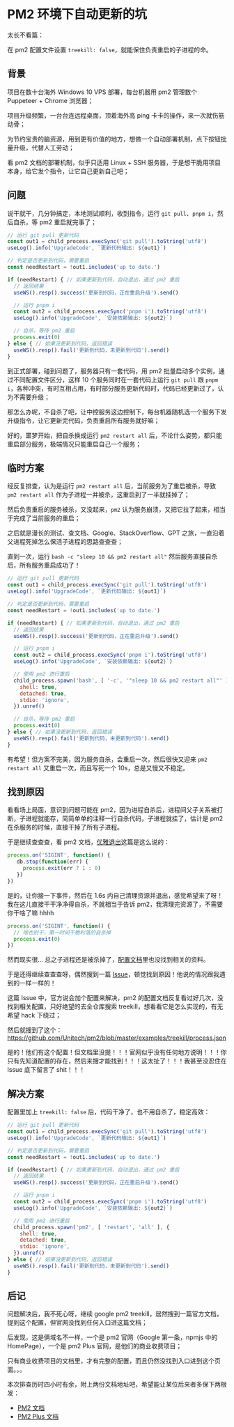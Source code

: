 # PM2 环境下自动更新的坑

太长不看篇：

在 pm2 配置文件设置 `treekill: false`，就能保住负责重启的子进程的命。



## 背景

项目在数十台海外 Windows 10 VPS 部署，每台机器用 pm2 管理数个 Puppeteer + Chrome 浏览器；

项目升级频繁，一台台连远程桌面，顶着海外高 ping 卡卡的操作，来一次就伤筋动骨；

为节约宝贵的脑资源，用到更有价值的地方，想做一个自动部署机制，点下按钮批量升级，代替人工劳动；

看 pm2 文档的部署机制，似乎只适用 Linux + SSH 服务器，于是想干脆用项目本身，给它发个指令，让它自己更新自己吧；



## 问题

说干就干，几分钟搞定，本地测试顺利，收到指令，运行 `git pull`、`pnpm i`，然后自杀，等 pm2 重启就完事了；

```js
// 运行 git pull 更新代码
const out1 = child_process.execSync('git pull').toString('utf8')
useLog().info('UpgradeCode', `更新代码输出: ${out1}`)

// 判定是否更新到代码，需要重启
const needRestart = !out1.includes('up to date.')

if (needRestart) { // 如果更新到代码，自动退出，通过 pm2 重启
  // 返回结果
  useWS().resp().success('更新到代码，正在重启升级').send()

  // 运行 pnpm i
  const out2 = child_process.execSync('pnpm i').toString('utf8')
  useLog().info('UpgradeCode', `安装依赖输出: ${out2}`)

  // 自杀，等待 pm2 重启
  process.exit(0)
} else { // 如果没更新到代码，返回错误
  useWS().resp().fail('更新到代码，未更新到代码').send()
}
```


到正式部署，碰到问题了，服务器只有一套代码，用 pm2 批量启动多个实例，通过不同配置文件区分，这样 10 个服务同时在一套代码上运行 `git pull` 跟 `pnpm i`，各种冲突，有时互相占用，有时部分服务更新代码时，代码已经更新过了，认为不需要升级；

那怎么办呢，不自杀了吧，让中控服务这边控制下，每台机器随机选一个服务下发升级指令，让它更新完代码，负责重启所有服务就好嘛；

好的，噩梦开始，把自杀换成运行 `pm2 restart all` 后，不论什么姿势，都只能重启部分服务，极端情况只能重启自己一个服务；



## 临时方案

经反复排查，认为是运行 `pm2 restart all` 后，当前服务为了重启被杀，导致 `pm2 restart all` 作为子进程一并被杀，这重启到了一半就挂掉了；

然后负责重启的服务被杀，又没起来，`pm2` 认为服务崩溃，又把它拉了起来，相当于完成了当前服务的重启；

之后就是漫长的测试、查文档、Google、StackOverflow、GPT 之旅，一直沿着父进程死掉怎么保活子进程的思路查查查；

直到一次，运行 `bash -c "sleep 10 && pm2 restart all"` 然后服务直接自杀后，所有服务重启成功了！

```js
// 运行 git pull 更新代码
const out1 = child_process.execSync('git pull').toString('utf8')
useLog().info('UpgradeCode', `更新代码输出: ${out1}`)

// 判定是否更新到代码，需要重启
const needRestart = !out1.includes('up to date.')

if (needRestart) { // 如果更新到代码，自动退出，通过 pm2 重启
  // 返回结果
  useWS().resp().success('更新到代码，正在重启升级').send()

  // 运行 pnpm i
  const out2 = child_process.execSync('pnpm i').toString('utf8')
  useLog().info('UpgradeCode', `安装依赖输出: ${out2}`)

  // 使用 pm2 进行重启
  child_process.spawn('bash', [ '-c', '"sleep 10 && pm2 restart all"' ], {
    shell: true,
    detached: true,
    stdio: 'ignore',
  }).unref()

  // 自杀，等待 pm2 重启
  process.exit(0)
} else { // 如果没更新到代码，返回错误
  useWS().resp().fail('更新到代码，未更新到代码').send()
}
```

有希望！但方案不完美，因为服务自杀，会重启一次，然后很快又迎来 `pm2 restart all` 又重启一次，而且写死一个 10s，总是又慢又不稳定。



## 找到原因

看看场上局面，意识到问题可能在 pm2，因为进程自杀后，进程间父子关系被打断，子进程就能存，简简单单的注释一行自杀代码，子进程就挂了，估计是 pm2 在杀服务的时候，直接干掉了所有子进程。

于是继续查查查，看 pm2 文档，[优雅退出](https://pm2.keymetrics.io/docs/usage/signals-clean-restart)这篇是这么说的：

```js
process.on('SIGINT', function() {
   db.stop(function(err) {
     process.exit(err ? 1 : 0)
   })
})
```

是的，让你接一下事件，然后在 1.6s 内自己清理资源并退出，感觉希望来了呀！我在这儿直接干干净净得自杀，不就相当于告诉 pm2，我清理完资源了，不需要你干啥了嘛 hhhh

```js
process.on('SIGINT', function() {
  // 啥也别干，第一时间干脆利落的自杀掉
  process.exit(0)
})
```

然而现实很... 总之子进程还是被杀掉了，[配置文档](https://pm2.keymetrics.io/docs/usage/application-declaration/)里也没找到相关的资料。

于是还得继续查查查呀，偶然搜到一篇 [Issue](https://github.com/Unitech/pm2/issues/1036)，顿觉找到原因！他说的情况跟我遇到的一样一样的！

这篇 Issue 中，官方说会加个配置来解决，pm2 的配置文档反复看过好几次，没找到相关配置，只好绝望的去全仓库搜索 treekill，想看看它是怎么实现的，有无希望 hack 下绕过；

然后就搜到了这个：https://github.com/Unitech/pm2/blob/master/examples/treekill/process.json

是的！他们有这个配置！但文档里没提！！！官网似乎没有任何地方说明！！！你只有先知道配置的存在，然后来搜才能找到！！！这太扯了！！！我甚至没忍住在 Issue 底下留言了 shit！！！



## 解决方案

配置里加上 `treekill: false` 后，代码干净了，也不用自杀了，稳定高效：

```js
// 运行 git pull 更新代码
const out1 = child_process.execSync('git pull').toString('utf8')
useLog().info('UpgradeCode', `更新代码输出: ${out1}`)

// 判定是否更新到代码，需要重启
const needRestart = !out1.includes('up to date.')

if (needRestart) { // 如果更新到代码，自动退出，通过 pm2 重启
  // 返回结果
  useWS().resp().success('更新到代码，正在重启升级').send()

  // 运行 pnpm i
  const out2 = child_process.execSync('pnpm i').toString('utf8')
  useLog().info('UpgradeCode', `安装依赖输出: ${out2}`)

  // 使用 pm2 进行重启
  child_process.spawn('pm2', [ 'restart', 'all' ], {
    shell: true,
    detached: true,
    stdio: 'ignore',
  }).unref()
} else { // 如果没更新到代码，返回错误
  useWS().resp().fail('更新到代码，未更新到代码').send()
}
```



## 后记

问题解决后，我不死心呀，继续 google pm2 treekill，居然搜到一篇官方文档，提到这个配置，但官网没找到任何入口进这篇文档；

后发现，这是俩域名不一样，一个是 pm2  官网（Google 第一条，npmjs 中的 HomePage），一个是 pm2 Plus 官网，是他们的商业收费项目；

只有商业收费项目的文档里，才有完整的配置，而且仍然没找到入口进到这个页面。。。

本次排查历时四小时有余，附上两份文档地址吧，希望能让某位后来者多保下两根发：

* [PM2 文档](https://pm2.keymetrics.io/docs/usage/quick-start)
* [PM2 Plus 文档](https://pm2.io/docs/plus/overview/)

